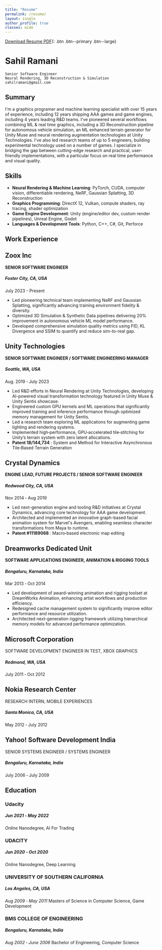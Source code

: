 ```yaml
---
title: "Resume"
permalink: /resume/
layout: single
author_profile: true
classes: wide
---
```


[Download Resume PDF](/assets/files/ramani_ml.pdf){: .btn .btn--primary .btn--large}

# Sahil Ramani

```
Senior Software Engineer
Neural Rendering, 3D Reconstruction & Simulation
sahilramani@gmail.com
```
## Summary

I'm a graphics programer and machine learning specialist with over 15 years of experience, including 12 years shipping AAA games and game engines, including 4 years leading R&D teams. I've pioneered several workflows combining ML & real time graphics, including a 3D Reconstruction pipeline for autonomous vehicle simulation, an ML enhanced terrain generator for Unity Muse and neural rendering augmentation technologies at Unity Technologies. I've also led research teams of up to 5 engineers, building experimental technology used on a number of games. I specialize in bridging the gap between cutting-edge research and practical, user-friendly implementations, with a particular focus on real time performance and visual quality.

## Skills

- **Neural Rendering & Machine Learning**: PyTorch, CUDA, computer vision, differentiable rendering, NeRF, Gaussian Splatting, 3D Reconstruction
- **Graphics Programming**: DirectX 12, Vulkan, compute shaders, ray tracing, shader optimization
- **Game Engine Development**: Unity (engine/editor dev, custom render pipelines), Unreal Engine, Godot
- **Languages & Development Tools**: Python, C++, C#, Git, Perforce

## Work Experience

## Zoox Inc
**SENIOR SOFTWARE ENGINEER**
##### Foster City, CA, USA
July 2023 - Present
- Led pioneering technical team implementing NeRF and Gaussian Splatting, significantly advancing training environment fidelity & diversity.
- Optimized 3D Simulation & Synthetic Data pipelines delivering 20% improvement in autonomous vehicle ML model performance.
- Developed comprehensive simulation quality metrics using FID, KL Divergence and SSIM to quantify and reduce sim-to-real gap.

## Unity Technologies 
**SENIOR SOFTWARE ENGINEER / SOFTWARE ENGINEERING MANAGER** 
##### Seattle, WA, USA
Aug. 2019 ‑ July 2023

- Led R&D efforts in Neural Rendering at Unity Technologies, developing AI-powered visual transformation technology featured in Unity Muse & Unity Sentis showcase.
- Engineered custom GPU kernels and ML operations that significantly improved training and inference performance through optimized memory management for Unity Sentis.
- Led a research team exploring ML applications for augmenting game lighting and rendering systems.
- Implemented high‑performance, GPU‑accelerated tile‑stitching for Unity’s terrain system with zero latent allocations.
- **Patent 18/144,734** : System and Method for Interactive Asynchronous Tile‑Based Terrain Generation

## Crystal Dynamics 
**ENGINE LEAD, FUTURE PROJECTS / SENIOR SOFTWARE ENGINEER** 
##### Redwood City, CA, USA
Nov 2014 ‑ Aug 2019

- Led next-generation engine and tooling R&D initiatives at Crystal Dynamics, advancing core technology for AAA game development. 
- Architected and implemented an innovative graph-based facial animation system for Marvel's Avengers, enabling seamless character transformations from Maya to runtime. 
- **Patent #11189068** : Macro‑based electronic map editing

## Dreamworks Dedicated Unit 
**SOFTWARE APPLICATIONS ENGINEER, ANIMATION & RIGGING TOOLS** 
##### Bengaluru, Karnataka, India
Mar 2013 ‑ Oct 2014

- Led development of award-winning animation and rigging toolset at DreamWorks Animation, enhancing artist workflows and production efficiency.
- Redesigned cache management system to significantly improve editor performance and resource utilization.
- Architected next-generation rigging framework utilizing hierarchical memory models for advanced performance optimization.

## Microsoft Corporation 
SOFTWARE DEVELOPMENT ENGINEER IN TEST, XBOX GRAPHICS 
##### Redmond, WA, USA
July 2011 ‑ Oct 2012

## Nokia Research Center 
RESEARCH INTERN, MOBILE EXPERIENCES 
##### Santa Monica, CA, USA
May 2012 ‑ July 2012

## Yahoo! Software Development India 
SENIOR SYSTEMS ENGINEER / SYSTEMS ENGINEER 
##### Bengaluru, Karnataka, India
July 2006 ‑ July 2009

## Education

### Udacity 
##### Jun 2021 ‑ May 2022
_Online_
Nanodegree, AI For Trading 

### UDACITY 
##### Jun 2020 ‑ Oct 2020
_Online_
Nanodegree, Deep Learning 

### UNIVERSITY OF SOUTHERN CALIFORNIA
##### Los Angeles, CA, USA
_Aug 2009 ‑ May 2011_
Masters of Science in Computer Science, Game Development  

### BMS COLLEGE OF ENGINEERING 
##### Bengaluru, Karnataka, India
_Aug 2002 ‑ June 2006_
Bachelor of Engineering, Computer Science 
